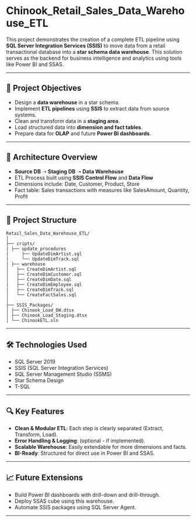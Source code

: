# Chinook_Retail_Sales_Data_Warehouse_ETL

This project demonstrates the creation of a complete ETL pipeline using **SQL Server Integration Services (SSIS)** to move data from a retail transactional database into a **star schema data warehouse**. This solution serves as the backend for business intelligence and analytics using tools like Power BI and SSAS.

---

## 🧠 Project Objectives

- Design a **data warehouse** in a star schema.
- Implement **ETL pipelines** using **SSIS** to extract data from source systems.
- Clean and transform data in a **staging area**.
- Load structured data into **dimension and fact tables**.
- Prepare data for **OLAP** and future **Power BI dashboards**.

---

## 🧱 Architecture Overview

- **Source DB** ➝ **Staging DB** ➝ **Data Warehouse**
- ETL Process built using **SSIS Control Flow** and **Data Flow**
- Dimensions include: Date, Customer, Product, Store
- Fact table: Sales transactions with measures like SalesAmount, Quantity, Profit

---

## 📁 Project Structure

```pgsql
Retail_Sales_Data_Warehouse_ETL/
│
├── cripts/
| ├── update_procedures
|     ├── UpdateDimArtist.sql
|     └── UpdateDimTrack.sql
| ├── warehouse
│   ├── CreateDimArtist.sql
│   ├── CreateDimCustomer.sql
│   ├── CreateDimDate.sql
|   ├── CreateDimEmployee.sql
|   ├── CreateDimTrack.sql
│   └── CreateFactSales.sql
│
├── SSIS_Packages/
│ ├── Chinook_Load_DW.dtsx
│ ├── Chinook_Load_Staging.dtsx
│ └── ChinookETL.sln
```
---

## 🛠️ Technologies Used

- SQL Server 2019
- SSIS (SQL Server Integration Services)
- SQL Server Management Studio (SSMS)
- Star Schema Design
- T-SQL

---

## 🔍 Key Features

- **Clean & Modular ETL**: Each step is clearly separated (Extract, Transform, Load).
- **Error Handling & Logging**: (optional - if implemented).
- **Scalable Warehouse**: Easily extendable for more dimensions and facts.
- **BI-Ready**: Structured for direct use in Power BI and SSAS.

---

## 📈 Future Extensions

- Build Power BI dashboards with drill-down and drill-through.
- Deploy SSAS cube using this warehouse.
- Automate SSIS packages using SQL Server Agent.

---
